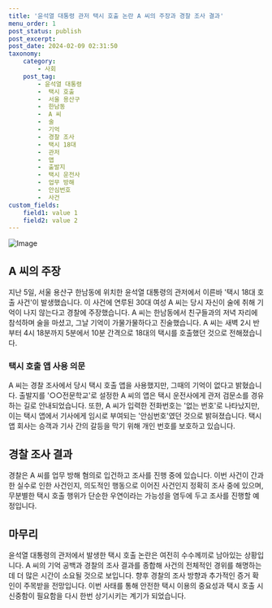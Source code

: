 ```yaml
---
title: '윤석열 대통령 관저 택시 호출 논란 A 씨의 주장과 경찰 조사 결과'
menu_order: 1
post_status: publish
post_excerpt: 
post_date: 2024-02-09 02:31:50
taxonomy:
    category:
        - 사회
    post_tag:
        - 윤석열 대통령
        -  택시 호출
        -  서울 용산구
        -  한남동
        -  A 씨
        -  술
        -  기억
        -  경찰 조사
        -  택시 18대
        -  관저
        -  앱
        -  출발지
        -  택시 운전사
        -  업무 방해
        -  안심번호
        -  사건
custom_fields:
    field1: value 1
    field2: value 2
---
```


![Image](https://imgnews.pstatic.net/image/021/2024/02/08/0002620626_001_20240208223701048.jpg?type=w647)

## A 씨의 주장
지난 5일, 서울 용산구 한남동에 위치한 윤석열 대통령의 관저에서 이른바 '택시 18대 호출 사건'이 발생했습니다. 이 사건에 연루된 30대 여성 A 씨는 당시 자신이 술에 취해 기억이 나지 않는다고 경찰에 주장했습니다. A 씨는 한남동에서 친구들과의 저녁 자리에 참석하며 술을 마셨고, 그날 기억이 가물가물하다고 진술했습니다. A 씨는 새벽 2시 반부터 4시 18분까지 5분에서 10분 간격으로 18대의 택시를 호출했던 것으로 전해졌습니다.
### 택시 호출 앱 사용 의문
A 씨는 경찰 조사에서 당시 택시 호출 앱을 사용했지만, 그때의 기억이 없다고 밝혔습니다. 출발지를 '○○전문학교'로 설정한 A 씨의 앱은 택시 운전사에게 관저 검문소를 경유하는 길로 안내되었습니다. 또한, A 씨가 입력한 전화번호는 '없는 번호'로 나타났지만, 이는 택시 앱에서 기사에게 임시로 부여되는 '안심번호'였던 것으로 밝혀졌습니다. 택시 앱 회사는 승객과 기사 간의 갈등을 막기 위해 개인 번호를 보호하고 있습니다.
## 경찰 조사 결과
경찰은 A 씨를 업무 방해 혐의로 입건하고 조사를 진행 중에 있습니다. 이번 사건이 간과한 실수로 인한 사건인지, 의도적인 행동으로 이어진 사건인지 정확히 조사 중에 있으며, 무분별한 택시 호출 행위가 단순한 우연이라는 가능성을 염두에 두고 조사를 진행할 예정입니다.
## 마무리
윤석열 대통령의 관저에서 발생한 택시 호출 논란은 여전히 수수께끼로 남아있는 상황입니다. A 씨의 기억 공백과 경찰의 조사 결과를 종합해 사건의 전체적인 경위를 해명하는 데 더 많은 시간이 소요될 것으로 보입니다. 향후 경찰의 조사 방향과 추가적인 증거 확인이 주목받을 전망입니다. 이번 사태를 통해 안전한 택시 이용의 중요성과 택시 호출 시 신중함이 필요함을 다시 한번 상기시키는 계기가 되었습니다.
